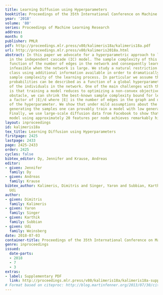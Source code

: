 ```yaml
---
title: Learning Diffusion using Hyperparameters
booktitle: Proceedings of the 35th International Conference on Machine Learning
year: '2018'
volume: '80'
series: Proceedings of Machine Learning Research
address: 
month: 0
publisher: PMLR
pdf: http://proceedings.mlr.press/v80/kalimeris18a/kalimeris18a.pdf
url: http://proceedings.mlr.press/v80/kalimeris2018a.html
abstract: In this paper we advocate for a hyperparametric approach to learn diffusion
  in the independent cascade (IC) model. The sample complexity of this model is a
  function of the number of edges in the network and consequently learning becomes
  infeasible when the network is large. We study a natural restriction of the hypothesis
  class using additional information available in order to dramatically reduce the
  sample complexity of the learning process. In particular we assume that diffusion
  probabilities can be described as a function of a global hyperparameter and features
  of the individuals in the network. One of the main challenges with this approach
  is that training a model reduces to optimizing a non-convex objective. Despite this
  obstacle, we can shrink the best-known sample complexity bound for learning IC by
  a factor of |E|/d where |E| is the number of edges in the graph and d is the dimension
  of the hyperparameter. We show that under mild assumptions about the distribution
  generating the samples one can provably train a model with low generalization error.
  Finally, we use large-scale diffusion data from Facebook to show that a hyperparametric
  model using approximately 20 features per node achieves remarkably high accuracy.
layout: inproceedings
id: kalimeris18a
tex_title: Learning Diffusion using Hyperparameters
firstpage: 2425
lastpage: 2433
page: 2425-2433
order: 2425
cycles: false
bibtex_editor: Dy, Jennifer and Krause, Andreas
editor:
- given: Jennifer
  family: Dy
- given: Andreas
  family: Krause
bibtex_author: Kalimeris, Dimitris and Singer, Yaron and Subbian, Karthik and Weinsberg,
  Udi
author:
- given: Dimitris
  family: Kalimeris
- given: Yaron
  family: Singer
- given: Karthik
  family: Subbian
- given: Udi
  family: Weinsberg
date: 2018-07-03
container-title: Proceedings of the 35th International Conference on Machine Learning
genre: inproceedings
issued:
  date-parts:
  - 2018
  - 7
  - 3
extras:
- label: Supplementary PDF
  link: http://proceedings.mlr.press/v80/kalimeris18a/kalimeris18a-supp.pdf
# Format based on citeproc: http://blog.martinfenner.org/2013/07/30/citeproc-yaml-for-bibliographies/
---
```

